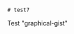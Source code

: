                                                                                                                               # test7
Test "graphical-gist"